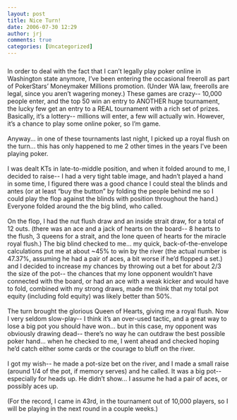 ```yaml
---
layout: post
title: Nice Turn!
date: 2006-07-30 12:29
author: jrj
comments: true
categories: [Uncategorized]
---
```

<a href="http://bp0.blogger.com/_9-Ni-tlkxc4/R0SVQOPSssI/AAAAAAAAABU/Q0WwJY8lacg/s1600-h/shapeimage_1-5.jpg"><img style="margin:0px auto 10px;text-align:center;cursor:pointer;cursor:hand" src="http://bp0.blogger.com/_9-Ni-tlkxc4/R0SVQOPSssI/AAAAAAAAABU/Q0WwJY8lacg/s320/shapeimage_1-5.jpg" border="0" alt="" /></a><br />In order to deal with the fact that I can’t legally play poker online in Washington state anymore, I’ve been entering the occasional freeroll as part of PokerStars’ Moneymaker Millions promotion. (Under WA law, freerolls are legal, since you aren’t wagering money.) These games are crazy-- 10,000 people enter, and the top 50 win an entry to ANOTHER huge tournament, the lucky few get an entry to a REAL tournament with a rich set of prizes. Basically, it’s a lottery-- millions will enter, a few will actually win. However, it’s a chance to play some online poker, so I’m game.<br /><br />Anyway... in one of these tournaments last night, I picked up a royal flush on the turn... this has only happened to me 2 other times in the years I’ve been playing poker.<br /><br />I was dealt KTs in late-to-middle position, and when it folded around to me, I decided to raise-- I had a very tight table image, and hadn’t played a hand in some time, I figured there was a good chance I could steal the blinds and antes (or at least “buy the button” by folding the people behind me so I could play the flop against the blinds with position throughout the hand.) Everyone folded around the the big blind, who called.<br /><br />On the flop, I had the nut flush draw and an inside strait draw, for a total of 12 outs. (there was an ace and a jack of hearts on the board-- 8 hearts to the flush, 3 queens for a strait, and the lone queen of hearts for the miracle royal flush.) The big blind checked to me... my quick, back-of-the-envelope calculations put me at about ~45% to win by the river (the actual number is 47.37%, assuming he had a pair of aces, a bit worse if he’d flopped a set.) and I decided to increase my chances by throwing out a bet for about 2/3 the size of the pot-- the chances that my lone opponent wouldn’t have connected with the board, or had an ace with a weak kicker and would have to fold, combined with my strong draws, made me think that my total pot equity (including fold equity) was likely better than 50%.<br /><br />The turn brought the glorious Queen of Hearts, giving me a royal flush. Now I very seldom slow-play-- I think it’s an over-used tactic, and a great way to lose a big pot you should have won... but in this case, my opponent was obviously drawing dead-- there’s no way he can outdraw the best possible poker hand... when he checked to me, I went ahead and checked hoping he’d catch either some cards or the courage to bluff on the river.<br /><br />I got my wish-- he made a pot-size bet on the river, and I made a small raise (around 1/4 of the pot, if memory serves) and he called. It was a big pot-- especially for heads up. He didn’t show... I assume he had a pair of aces, or possibly aces up.<br /><br />(For the record, I came in 43rd, in the tournament out of 10,000 players, so I will be playing in the next round in a couple weeks.)
